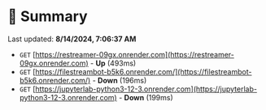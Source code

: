 # 📖 Summary
Last updated: **8/14/2024, 7:06:37 AM**

- `GET` [https://restreamer-09gx.onrender.com](https://restreamer-09gx.onrender.com) - **Up** (493ms)
- `GET` [https://filestreambot-b5k6.onrender.com/](https://filestreambot-b5k6.onrender.com/) - **Down** (196ms)
- `GET` [https://jupyterlab-python3-12-3.onrender.com](https://jupyterlab-python3-12-3.onrender.com) - **Down** (199ms)
